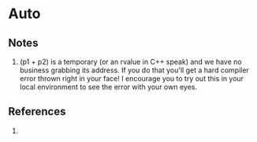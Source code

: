 # Auto

## Notes
1. (p1 + p2) is a temporary (or an rvalue in C++ speak) and we have no business grabbing its address. If you do that you'll get a hard compiler error thrown right in your face! I encourage you to try out this in your local environment to see the error with your own eyes.

## References

1. 

